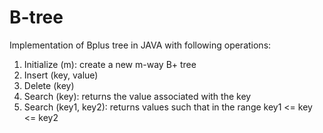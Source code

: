 # B-tree
Implementation of Bplus tree in JAVA with following operations: 

1. Initialize (m): create a new m-way B+ tree 
2. Insert (key, value) 
3. Delete (key) 
4. Search (key): returns the value associated with the key 
5. Search (key1, key2): returns values such that in the range key1 &lt;= key &lt;= key2
